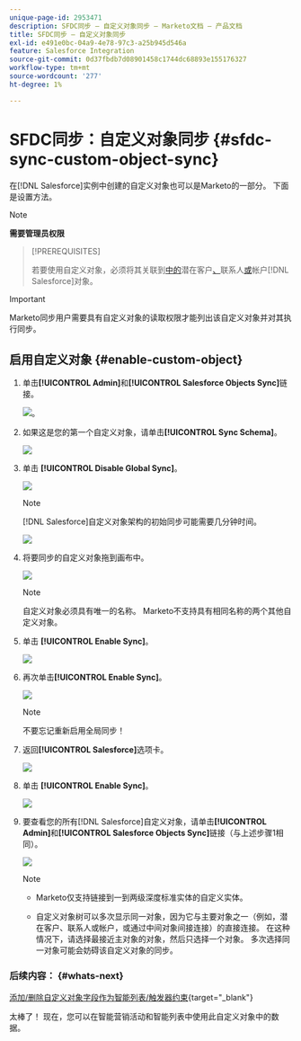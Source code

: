 ```yaml
---
unique-page-id: 2953471
description: SFDC同步 — 自定义对象同步 — Marketo文档 — 产品文档
title: SFDC同步 — 自定义对象同步
exl-id: e491e0bc-04a9-4e78-97c3-a25b945d546a
feature: Salesforce Integration
source-git-commit: 0d37fbdb7d08901458c1744dc68893e155176327
workflow-type: tm+mt
source-wordcount: '277'
ht-degree: 1%

---
```


# SFDC同步：自定义对象同步 {#sfdc-sync-custom-object-sync}

在[!DNL Salesforce]实例中创建的自定义对象也可以是Marketo的一部分。  下面是设置方法。

>[!NOTE]
>
>**需要管理员权限**

>[!PREREQUISITES]
>
>若要使用自定义对象，必须将其关联到[中的](/help/marketo/product-docs/crm-sync/salesforce-sync/sfdc-sync-details/sfdc-sync-field-sync.md)潜在客户[、](/help/marketo/product-docs/crm-sync/salesforce-sync/sfdc-sync-details/sfdc-sync-contact-sync.md)联系人[或](/help/marketo/product-docs/crm-sync/salesforce-sync/sfdc-sync-details/sfdc-sync-account-sync.md)帐户[!DNL Salesforce]对象。

>[!IMPORTANT]
>
>Marketo同步用户需要具有自定义对象的读取权限才能列出该自定义对象并对其执行同步。

## 启用自定义对象  {#enable-custom-object}

1. 单击&#x200B;**[!UICONTROL Admin]**&#x200B;和&#x200B;**[!UICONTROL Salesforce Objects Sync]**&#x200B;链接。

   ![](assets/image2015-11-19-10-3a28-3a5.png)。

1. 如果这是您的第一个自定义对象，请单击&#x200B;**[!UICONTROL Sync Schema]**。

   ![](assets/rtaimage-2.png)

1. 单击 **[!UICONTROL Disable Global Sync]**。

   ![](assets/image2015-4-22-10-3a45-3a0.png)

   >[!NOTE]
   >
   >[!DNL Salesforce]自定义对象架构的初始同步可能需要几分钟时间。

   ![](assets/image2015-4-22-10-3a45-3a18.png)

1. 将要同步的自定义对象拖到画布中。

   ![](assets/image2015-4-22-10-3a45-3a30.png)

   >[!NOTE]
   >
   >自定义对象必须具有唯一的名称。 Marketo不支持具有相同名称的两个其他自定义对象。

1. 单击 **[!UICONTROL Enable Sync]**。

   ![](assets/image2015-4-22-10-3a45-3a50.png)

1. 再次单击&#x200B;**[!UICONTROL Enable Sync]**。

   ![](assets/image2015-4-22-10-3a46-3a10.png)

   >[!NOTE]
   >
   >不要忘记重新启用全局同步！

1. 返回&#x200B;**[!UICONTROL Salesforce]**&#x200B;选项卡。

   ![](assets/image2015-4-22-10-3a46-3a25.png)

1. 单击 **[!UICONTROL Enable Sync]**。

   ![](assets/image2015-4-22-10-3a50-3a26.png)

1. 要查看您的所有[!DNL Salesforce]自定义对象，请单击&#x200B;**[!UICONTROL Admin]**&#x200B;和&#x200B;**[!UICONTROL Salesforce Objects Sync]**&#x200B;链接（与上述步骤1相同）。

   ![](assets/image2016-6-23-9-3a28-3a23.png)

   >[!NOTE]
   >
   >* Marketo仅支持链接到一到两级深度标准实体的自定义实体。
   >
   >* 自定义对象树可以多次显示同一对象，因为它与主要对象之一（例如，潜在客户、联系人或帐户，或通过中间对象间接连接）的直接连接。 在这种情况下，请选择最接近主对象的对象，然后只选择一个对象。 多次选择同一对象可能会妨碍该自定义对象的同步。

### 后续内容： {#whats-next}

[添加/删除自定义对象字段作为智能列表/触发器约束](/help/marketo/product-docs/crm-sync/salesforce-sync/setup/optional-steps/add-remove-custom-object-field-as-smart-list-trigger-constraints.md){target="_blank"}

太棒了！ 现在，您可以在智能营销活动和智能列表中使用此自定义对象中的数据。
